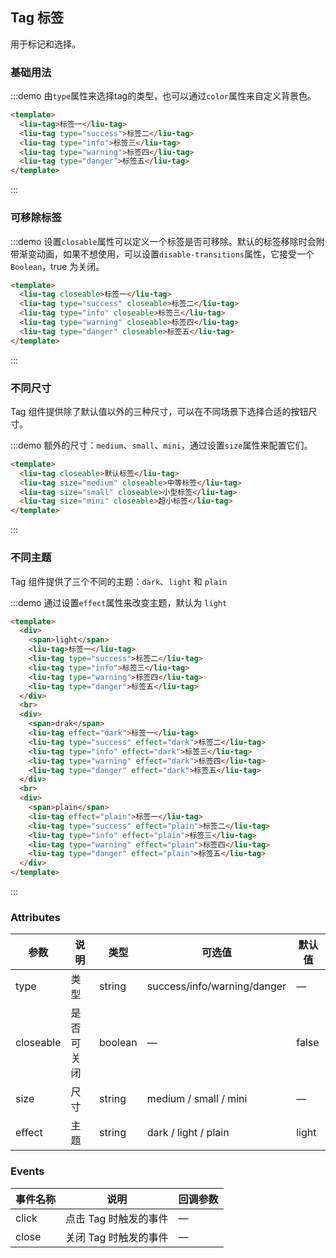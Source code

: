 ## Tag 标签

用于标记和选择。

### 基础用法

:::demo 由`type`属性来选择tag的类型，也可以通过`color`属性来自定义背景色。

```html
<template>
  <liu-tag>标签一</liu-tag>
  <liu-tag type="success">标签二</liu-tag>
  <liu-tag type="info">标签三</liu-tag>
  <liu-tag type="warning">标签四</liu-tag>
  <liu-tag type="danger">标签五</liu-tag>
</template>
```
:::

### 可移除标签

:::demo 设置`closable`属性可以定义一个标签是否可移除。默认的标签移除时会附带渐变动画，如果不想使用，可以设置`disable-transitions`属性，它接受一个`Boolean`，true 为关闭。

```html
<template>
  <liu-tag closeable>标签一</liu-tag>
  <liu-tag type="success" closeable>标签二</liu-tag>
  <liu-tag type="info" closeable>标签三</liu-tag>
  <liu-tag type="warning" closeable>标签四</liu-tag>
  <liu-tag type="danger" closeable>标签五</liu-tag>
</template>
```
:::

### 不同尺寸

Tag 组件提供除了默认值以外的三种尺寸，可以在不同场景下选择合适的按钮尺寸。

:::demo 额外的尺寸：`medium`、`small`、`mini`，通过设置`size`属性来配置它们。

```html
<template>
  <liu-tag closeable>默认标签</liu-tag>
  <liu-tag size="medium" closeable>中等标签</liu-tag>
  <liu-tag size="small" closeable>小型标签</liu-tag>
  <liu-tag size="mini" closeable>超小标签</liu-tag>
</template>
```
:::

### 不同主题

Tag 组件提供了三个不同的主题：`dark`、`light` 和 `plain`

:::demo 通过设置`effect`属性来改变主题，默认为 `light`
```html
<template>
  <div>
    <span>light</span>
    <liu-tag>标签一</liu-tag>
    <liu-tag type="success">标签二</liu-tag>
    <liu-tag type="info">标签三</liu-tag>
    <liu-tag type="warning">标签四</liu-tag>
    <liu-tag type="danger">标签五</liu-tag>
  </div>
  <br>
  <div>
    <span>drak</span>
    <liu-tag effect="dark">标签一</liu-tag>
    <liu-tag type="success" effect="dark">标签二</liu-tag>
    <liu-tag type="info" effect="dark">标签三</liu-tag>
    <liu-tag type="warning" effect="dark">标签四</liu-tag>
    <liu-tag type="danger" effect="dark">标签五</liu-tag>
  </div>
  <br>
  <div>
    <span>plain</span>
    <liu-tag effect="plain">标签一</liu-tag>
    <liu-tag type="success" effect="plain">标签二</liu-tag>
    <liu-tag type="info" effect="plain">标签三</liu-tag>
    <liu-tag type="warning" effect="plain">标签四</liu-tag>
    <liu-tag type="danger" effect="plain">标签五</liu-tag>
  </div>
</template>
```
:::


### Attributes
| 参数      | 说明          | 类型      | 可选值                           | 默认值  |
|---------- |-------------- |---------- |--------------------------------  |-------- |
| type | 类型 | string | success/info/warning/danger | — |
| closeable | 是否可关闭 | boolean | — | false |
| size | 尺寸 | string | medium / small / mini | — |
| effect | 主题 | string | dark / light / plain | light |


### Events
| 事件名称 | 说明 | 回调参数 |
|---------- |-------- |---------- |
| click | 点击 Tag 时触发的事件 | — |
| close | 关闭 Tag 时触发的事件 | — |
